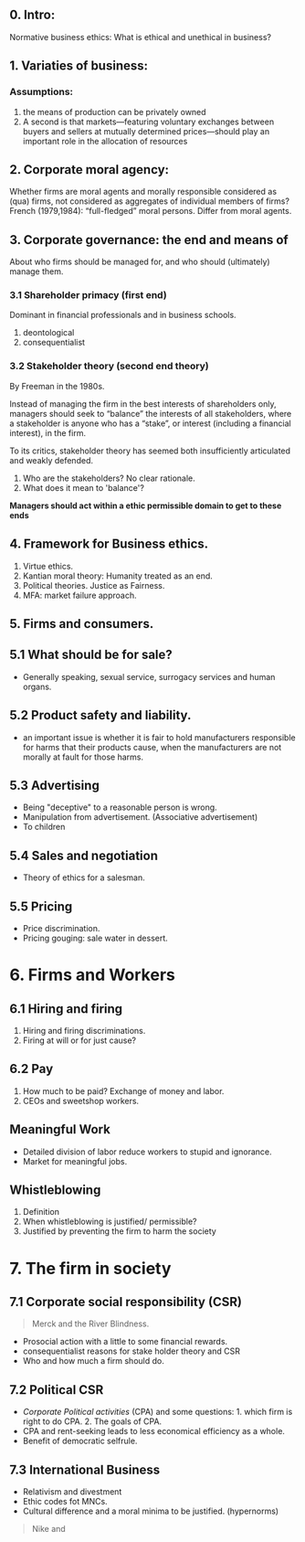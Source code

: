 ## 0. Intro:

Normative business ethics:
What is ethical and unethical in business?

## 1. Variaties of business:
### Assumptions:	
1. the means of production can be privately owned 
2. A second is that markets—featuring voluntary exchanges between buyers and sellers at mutually determined prices—should play an important role in the allocation of resources

## 2. Corporate moral agency:
Whether firms are moral agents and morally responsible considered as (qua) firms, not considered as aggregates of individual members of firms?
French (1979,1984): “full-fledged” moral persons. Differ from moral agents. 

## 3. Corporate governance: the end and means of
About who firms should be managed for, and who should (ultimately) manage them.

### 3.1 Shareholder primacy (first end)
Dominant in financial professionals and in business schools.
1. deontological
2. consequentialist 

### 3.2 Stakeholder theory (second end theory)
By Freeman in the 1980s.

Instead of managing the firm in the best interests of shareholders only, managers should seek to “balance” the interests of all stakeholders, where a stakeholder is anyone who has a “stake”, or interest (including a financial interest), in the firm.

To its critics, stakeholder theory has seemed both insufficiently articulated and weakly defended.
1. Who are the stakeholders? No clear rationale.
2. What does it mean to 'balance'? 

**Managers should act within a ethic permissible domain to get to these ends**

## 4. Framework for Business ethics.
1. Virtue ethics.
2. Kantian moral theory: Humanity treated as an end.
3. Political theories. Justice as Fairness.
4. MFA: market failure approach.

## 5. Firms and consumers.
## 5.1 What should  be for sale?
- Generally speaking, sexual service, surrogacy services and human organs.

## 5.2 Product safety and liability.
- an important issue is whether it is fair to hold manufacturers responsible for harms that their products cause, when the manufacturers are not morally at fault for those harms.

## 5.3 Advertising
- Being "deceptive"  to a reasonable person is wrong.
- Manipulation from advertisement. (Associative advertisement)
- To children

## 5.4 Sales and negotiation
- Theory of ethics for a salesman.

## 5.5 Pricing
- Price discrimination.
- Pricing gouging: sale water in dessert.

# 6. Firms and Workers
## 6.1 Hiring and firing
1. Hiring and firing discriminations. 
2. Firing at will or for just cause?
## 6.2 Pay
1. How much to be paid? Exchange of money and labor.
2. CEOs and sweetshop workers.
## Meaningful Work
- Detailed division of labor reduce workers to stupid and ignorance.
- Market for meaningful jobs. 
## Whistleblowing
1. Definition
2. When whistleblowing is justified/ permissible?
3. Justified by preventing the firm to harm the society

# 7. The firm in society
## 7.1 Corporate social responsibility (CSR)
> Merck and the River Blindness.
- Prosocial action with a little to some financial rewards.
- consequentialist reasons for stake holder theory and CSR
- Who and how much a firm should do.
## 7.2 Political CSR
- *Corporate Political activities*  (CPA) and some questions: 1. which firm is right to do CPA. 2. The goals of CPA. 
- CPA and rent-seeking leads to less economical efficiency as a whole.
- Benefit of democratic selfrule.
## 7.3 International Business
- Relativism and divestment
- Ethic codes fot MNCs.
- Cultural difference and a moral minima to be justified. (hypernorms)
> Nike and 
<!--stackedit_data:
eyJoaXN0b3J5IjpbMTk0NjYzMjE0NiwtMTYwMjA0MzUxLDY1MT
Q3NTMxOCwtNzIzNzM4NjYyLC0xNDI1Njg4OTcyLC0xNzI3ODc5
NTA0LC0zODIxMjUyOTksNjI1NzEyNTU3LDMyMDgyMzEzNiwtMT
E3NTg0NTU4NCwzMzQ0MjE3NjEsLTE4MzM2MzYyOTYsMTA1Njcz
MTcyMSwzMTI2ODkxMTIsMTUxNDExMTcyMywtMTc4ODI0ODA2Ny
wzMjc1ODAyNjVdfQ==
-->